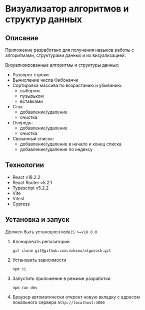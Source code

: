 # Визуализатор алгоритмов и структур данных

## Описание

Приложение разработано для получения навыков работы с алгоритмами, структурами данных и их визуализацией.

Визуализированные алгоритмы и структуры данных:

- Разворот строки
- Вычисление числа Фибоначчи
- Сортировка массива по возрастанию и убыванию:
  - выбором
  - пузырьком
  - вставками
- Стэк
  - добавление/удаление
  - очистка
- Очередь:
  - добавление/удаление
  - очистка
- Связанный список:
  - добавление/удаление в начало и конец списка
  - добавление/удаление по индексу

## Технологии

- React v18.2.2
- React Router v5.2.1
- Typescript v5.2.2
- Vite
- Vitest
- Cypress

## Установка и запуск

Должен быть установлен `NodeJS >=v18.0.0`

1. Клонировать репозиторий

   ```shell
   git clone git@github.com:niksmo/algososh.git
   ```

2. Установить зависимости

   ```shell
   npm ci
   ```

3. Запустить приложение в режиме разработки

   ```shell
   npm run dev
   ```

4. Браузер автоматически откроет новую вкладку с адресом локального сервера `http://localhost:3000`
